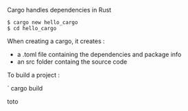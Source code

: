 Cargo handles dependencies in Rust

```
$ cargo new hello_cargo
$ cd hello_cargo
```

When creating a cargo, it creates : 
- a .toml file containing the dependencies and package info
- an src folder containg the source code 

To build a project : 

` cargo build 

toto
